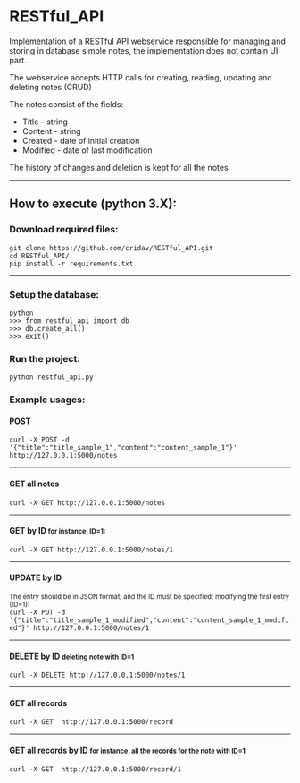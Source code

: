 # RESTful_API

<!DOCTYPE html>
<html lang="en">
<head>
</head>
<body>
    <div class="jumbotron">
        <div class="col-sm-8 mx-auto">
          <p>Implementation of a RESTful API webservice responsible for managing and storing in database simple notes, the implementation does not contain UI part.</p>
          <p>The webservice accepts HTTP calls for creating, reading, updating and deleting notes (CRUD)</p> 
          <p>The notes consist of the fields:</p>         
            <ul>
                <li>Title - string</li>
                <li>Content - string</li>
                <li>Created - date of initial creation</li>
                <li>Modified - date of last modification</li>
            </ul>
            <p>The history of changes and deletion is kept for all the notes</p>
            <hr>
          <h2>How to execute (python 3.X):</h2>
          <h3>Download required files:</h3>
          <code>git clone https://github.com/cridav/RESTful_API.git</code>
          <br>
          <code>cd RESTful_API/</code>
          <br>
          <code>pip install -r requirements.txt</code>
          <hr>
          <h3>Setup the database:</h3>
          <code>python</code>
          <br>
          <code>>>> from restful_api import db</code>
          <br>
          <code>>>> db.create_all()</code>
          <br>
          <code>>>> exit()</code>
          <br>
          <h3>Run the project:</h3>
          <code>python restful_api.py</code>
          <h3>Example usages:</h3>
          <h4>POST</h4>
          <code>curl -X POST -d '{"title":"title_sample_1","content":"content_sample_1"}' http://127.0.0.1:5000/notes</code>
          <hr>
          <h4>GET all notes</h4>
          <code>curl -X GET http://127.0.0.1:5000/notes</code>
          <hr>
          <h4>GET by ID <small>for instance, ID=1:</small></h4>          
          <code>curl -X GET http://127.0.0.1:5000/notes/1</code>
          <hr>
          <h4>UPDATE by ID</h4>
          <small>The entry should be in JSON format, and the ID must be specified; modifying the first entry (ID=1):</small>
          <br>
          <code>curl -X PUT -d '{"title":"title_sample_1_modified","content":"content_sample_1_modified"}' http://127.0.0.1:5000/notes/1</code>
          <hr>
          <h4>DELETE by ID <small>deleting note with ID=1</small></h4>
          <code>curl -X DELETE http://127.0.0.1:5000/notes/1</code>
          <hr>
          <h4>GET all records</h4>
          <code>curl -X GET  http://127.0.0.1:5000/record</code>
          <hr>
          <h4>GET all records by ID <small>for instance, all the records for the note with ID=1</small></h4>
          <code>curl -X GET  http://127.0.0.1:5000/record/1</code>
          <br>
          <p>
          </p>
        </div>
      </div>
</body>
</html>